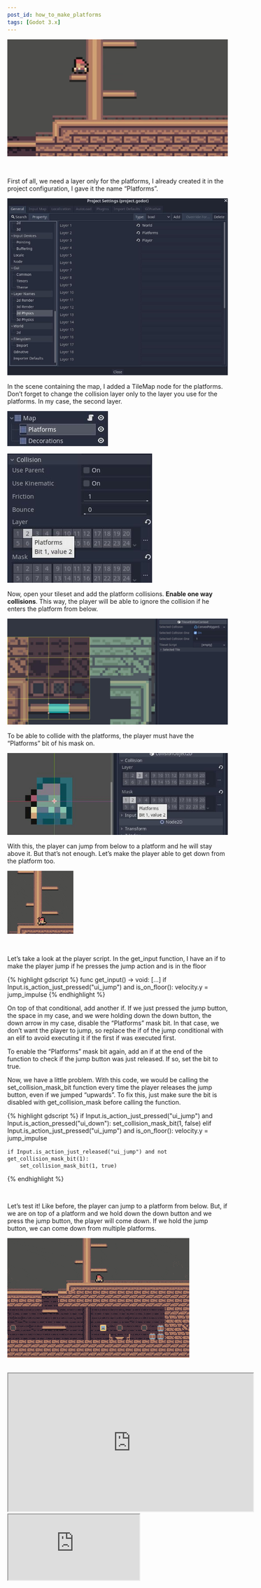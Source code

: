 ```yaml
---
post_id: how_to_make_platforms
tags: [Godot 3.x]
---
```


![Platforms](/assets/images/godot/how_to_make_platforms/platforms.png)

<br>

First of all, we need a layer only for the platforms, I already created it in the project configuration, I gave it the name “Platforms”.

<!--more-->

![Project settings](/assets/images/godot/how_to_make_platforms/project_settings.jpg)

In the scene containing the map, I added a TileMap node for the platforms. Don’t forget to change the collision layer only to the layer you use for the platforms. In my case, the second layer.

![Platforms TileMap](/assets/images/godot/how_to_make_platforms/platforms_tilemap.jpg)

![Platforms TileMap collision layer](/assets/images/godot/how_to_make_platforms/tilemap_collision_layer.jpg)

Now, open your tileset and add the platform collisions. **Enable one way collisions**. This way, the player will be able to ignore the collision if he enters the platform from below.

![Platform tiles](/assets/images/godot/how_to_make_platforms/platform_tiles.jpg)

To be able to collide with the platforms, the player must have the “Platforms” bit of his mask on.

![Player collision mask](/assets/images/godot/how_to_make_platforms/player_collision_mask.jpg)


With this, the player can jump from below to a platform and he will stay above it. But that’s not enough. Let’s make the player able to get down from the platform too.

![Test one way collisions](/assets/images/godot/how_to_make_platforms/test_one_way_collisions.gif)

<br>

Let’s take a look at the player script. In the get_input function, I have an if to make the player jump if he presses the jump action and is in the floor

{% highlight gdscript %}
func get_input() -> void:
    [...]
    if Input.is_action_just_pressed("ui_jump") and is_on_floor():
        velocity.y = jump_impulse
{% endhighlight %}

On top of that conditional, add another if. If we just pressed the jump button, the space in my case, and we were holding down the down button, the down arrow in my case, disable the “Platforms” mask bit. In that case, we don’t want the player to jump, so replace the if of the jump conditional with an elif to avoid executing it if the first if was executed first.

To enable the “Platforms” mask bit again, add an if at the end of the function to check if the jump button was just released. If so, set the bit to true.

Now, we have a little problem. With this code, we would be calling the set_collision_mask_bit function every time the player releases the jump button, even if we jumped “upwards”. To fix this, just make sure the bit is disabled with get_collision_mask before calling the function.

{% highlight gdscript %}
    if Input.is_action_just_pressed("ui_jump") and Input.is_action_pressed("ui_down"):
        set_collision_mask_bit(1, false)
    elif Input.is_action_just_pressed("ui_jump") and is_on_floor():
        velocity.y = jump_impulse
			
    if Input.is_action_just_released("ui_jump") and not get_collision_mask_bit(1):
        set_collision_mask_bit(1, true)
{% endhighlight %}

<br>

Let’s test it! Like before, the player can jump to a platform from below. But, if we are on top of a platform and we hold down the down button and we press the jump button, the player will come down. If we hold the jump button, we can come down from multiple platforms.

![Final result](/assets/images/godot/how_to_make_platforms/final_result.gif)

<br>

<div id="tutorial-videos">
    <iframe id="odysee-iframe" width="560" height="315" src="https://odysee.com/$/embed/how-to-make-platforms-in-godot/6dc72484a191c3287d0786094eecc590357ea60a?r=5dDZJPgbdny6EiKLsWtNXNwnM936b7gf" allowfullscreen></iframe>
    <iframe id="youtube-iframe" src="https://www.youtube.com/embed/LEfeACSHv6o" allowfullscreen></iframe>
</div>